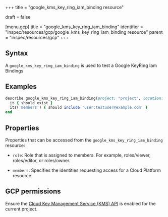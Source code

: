+++
title = "google_kms_key_ring_iam_binding resource"

draft = false


[menu.gcp]
title = "google_kms_key_ring_iam_binding"
identifier = "inspec/resources/gcp/google_kms_key_ring_iam_binding resource"
parent = "inspec/resources/gcp"
+++

## Syntax

A `google_kms_key_ring_iam_binding` is used to test a Google KeyRing Iam Bindings

## Examples

```ruby
describe google_kms_key_ring_iam_binding(project: "project", location: "location", key_ring_name: "key_ring_name", role: "roles/editor") do
  it { should exist }
  its('members') { should include 'user:testuser@example.com' }
end
```


## Properties

Properties that can be accessed from the `google_kms_key_ring_iam_binding` resource:

  * `role`: Role that is assigned to members. For example, roles/viewer, roles/editor, or roles/owner.

  * `members`: Specifies the identities requesting access for a Cloud Platform resource.


## GCP permissions

Ensure the [Cloud Key Management Service (KMS) API](https://console.cloud.google.com/apis/library/cloudkms.googleapis.com/) is enabled for the current project.
